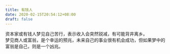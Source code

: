 ```yaml
---
title: 有钱人
date: 2020-02-15T20:54:12+08:00
draft: false
---
```


资本家或有钱人梦见自己苦行，表示收入会突然锐减，有可能背井离乡。<br>
梦见商人或富翁，是个幸运的预兆，未来自己的事业很有机会成功，但如果梦中的富翁是自己，则是一个凶兆。<br>
